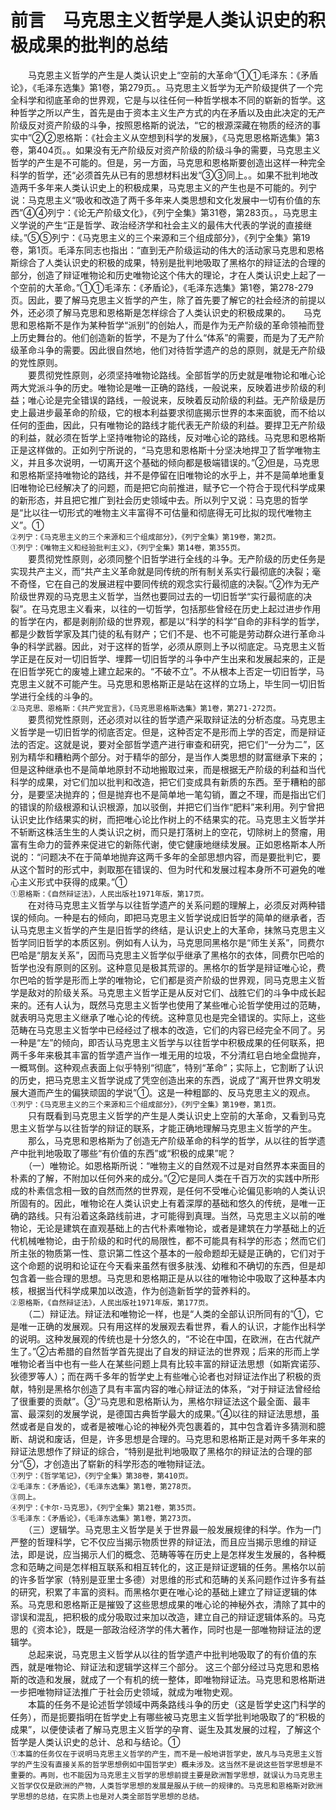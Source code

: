 # 前言　马克思主义哲学是人类认识史的积极成果的批判的总结

　　马克恩主义哲学的产生是人类认识史上“空前的大革命”①①毛泽东：《矛盾论》，《毛泽东选集》第1卷，第279页。。马克思主义哲学为无产阶级提供了一个完全科学和彻底革命的世界观，它是与以往任何一种哲学根本不同的崭新的哲学。这种哲学之所以产生，首先是由于资本主义生产方式的内在矛盾以及由此决定的无产阶级反对资产阶级的斗争，按照恩格斯的说法，“它的根源深藏在物质的经济的事实中”②②恩格斯：《社会主义从空想到科学的发展》，《马克思恩格斯选集》第3卷，第404页。。如果没有无产阶级反对资产阶级的阶级斗争的需要，马克思主义哲学的产生是不可能的。但是，另一方面，马克思和恩格斯要创造出这样一种完全科学的哲学，还“必须首先从已有的思想材料出发”③③同上。。如果不批判地改造两千多年来人类认识史上的积极成果，马克思主义的产生也是不可能的。列宁说：马克思主义“吸收和改造了两千多年来人类思想和文化发展中一切有价值的东西”④④列宁：《论无产阶级文化》，《列宁全集》第31卷，第283页。，马克思主义学说的产生“正是哲学、政治经济学和社会主义的最伟大代表的学说的直接继续。”⑤⑤列宁：《马克思主义的三个来源和三个组成部分》，《列宁全集》第19卷，第1页。毛泽东同志也指出：“直到无产阶级运动的伟大的活动家马克思和恩格斯综合了人类认识史的积极的成果，特别是批判地吸取了黑格尔的辩证法的合理的部分，创造了辩证唯物论和历史唯物论这个伟大的理论，才在人类认识史上起了一个空前的大革命。”①①毛泽东：《矛盾论》，《毛泽东选集》第1卷，第278-279页。因此，要了解马克思主义哲学的产生，除了首先要了解它的社会经济的前提以外，还必须了解马克思和恩格斯是怎样综合了人类认识史的积极成果的。　　马克思和恩格斯不是作为某种哲学“派别”的创始人，而是作为无产阶级的革命领袖而登上历史舞台的。他们创造新的哲学，不是为了什么“体系”的需要，而是为了无产阶级革命斗争的需要。因此很自然地，他们对待哲学遗产的总的原则，就是无产阶级的党性原则。\
　　要贯彻党性原则，必须坚持唯物论路线。全部哲学的历史就是唯物论和唯心论两大党派斗争的历史。唯物论是唯一正确的路线，一般说来，反映着进步阶级的利益；唯心论是完全错误的路线，一般说来，反映着反动阶级的利益。无产阶级是历史上最进步最革命的阶级，它的根本利益要求彻底揭示世界的本来面貌，而不给以任何的歪曲，因此，只有唯物论的路线才能代表无产阶级的利益。要捍卫无产阶级的利益，就必须在哲学上坚持唯物论的路线，反对唯心论的路线。马克思和恩格斯正是这样做的。正如列宁所说的，“马克思和恩格斯十分坚决地捍卫了哲学唯物主义，并且多次说明，一切离开这个基础的倾向都是极端错误的。”②但是，马克思和恩格斯坚持唯物论的路线，并不是停留在旧唯物论的水乎上，并不是简单地重复旧唯物论已经解决了的问题，而是把它向前推进，赋予它一个符合于现代科学成果的新形态，并且把它推广到社会历史领域中去。所以列宁又说：马克思的哲学是“比以往一切形式的唯物主义丰富得不可估量和彻底得无可比拟的现代唯物主义”。①\
`②列宁：《马克思主义的三个来源和三个组成部分》，《列宁全集》第19卷，第2页。`\
`①列宁：《唯物主义和经验批判主义》，《列宁全集》第14卷，第355页。`\
　　要贯彻党性原则，必须同整个旧哲学进行全线的斗争。无产阶级的历史任务是实现共产主义，而“共产主义革命就是同传统的所有制关系实行最彻底的决裂；毫不奇怪，它在自己的发展进程中要同传统的观念实行最彻底的决裂。”②作为无产阶级世界观的马克思主义哲学，当然也要同过去的一切旧哲学“实行最彻底的决裂”。在马克思主义看来，以往的一切哲学，包括那些曾经在历史上起过进步作用的哲学在内，都是剥削阶级的世界观，都是以“科学的科学”自命的非科学的哲学，都是少数哲学家及其门徒的私有财产；它们不是、也不可能是劳动群众进行革命斗争的科学武器。因此，对于这样的哲学，必须从原则上予以彻底定。马克思主义哲学正是在反对一切旧哲学、埋葬一切旧哲学的斗争中产生出来和发展起来的，正是在旧哲学死亡的废墟上建立起来的。“不破不立”。不从根本上否定一切旧哲学，马克思主义就不可能产生。马克思和恩格斯正是站在这样的立场上，毕生同一切旧哲学进行全线的斗争的。\
`②马克思、恩格斯：《共产党宜言》，《马克思恩格斯选集》第1卷，第271-272页。`\
　　要贯彻党性原则，还必须对以往的哲学遗产采取辩证法的分析态度。马克思主义哲学是一切旧哲学的彻底否定。但是，这种否定不是形而上学的否定，而是辩证法的否定。这就是说，要对全部哲学遗产进行审查和研究，把它们“一分为二”，区别为精华和糟粕两个部分。对于精华的部分，是当作人类思想的财富继承下来的；但是这种继承也不是简单地原封不动地搬取过来，而是根据无产阶级的利益和当代科学的成果，对它们加以批判和改造，把它们变成具有新质的东西。至于糟粕的部分，是要坚决抛弃的；但是抛弃也不是简单地一笔勾销，置之不理，而是指出它们的错误的阶级根源和认识根源，加以驳倒，并把它们当作“肥料”来利用。列宁曾把认识史比作结果实的树，而把唯心论比作树上的不结果实的花。马克思主义哲学并不斩断这株活生生的人类认识之树，而只是打落树上的空花，切除树上的赘瘤，用富有生命力的营养来促进它的新陈代谢，使它健康地继续发展。正如恩格斯本人所说的：“问题决不在于简单地抛弃这两千多年的全部思想内容，而是要批判它，要从这个暂时的形式中，剥取那在错误的、但为时代和发展过程本身所不可避免的唯心主义形式中获得的成果。”①\
`①恩格斯：《自然辩证法》，人民出版社1971年版，第17页。`\
　　在对待马克思主义哲学与以往哲学遗产的关系问题的理解上，必须反对两种错误的倾向。一种是右的倾向，即把马克思主义哲学说成旧哲学的简单的继承者，否认马克思主义哲学的产生是旧哲学的终结，是认识史上的大革命，抹煞马克思主义哲学同旧哲学的本质区别。例如有人认为，马克思同黑格尔是“师生关系”，同费尔巴哈是“朋友关系”，因而马克思主义哲学似乎继承了黑格尔的衣体，同费尔巴哈的哲学也没有原则的区别。这种意见是极其荒谬的。黑格尔的哲学是辩证唯心论，费尔巴哈的哲学是形而上学的唯物论，它们都是资产阶级的世界观，同马克思主义哲学是敌对的阶级关系。马克思主义哲学正是从反对它们、战胜它们的斗争中成长起来的。还有人认为，既然马克思主义哲学也使用了某些唯心论哲学使用过的范畴，就表明马克思主义继承了唯心论的传统。这种意见也是完全错误的。实际上，这些范畴在马克思主义哲学中已经经过了根本的改造，它们的内容已经完全不同了。另一种是“左”的倾向，即否认马克思主义哲学与以往哲学中积极成果的任何联系，把两千多年来极其丰富的哲学遗产当作一堆无用的垃圾，不分清红皂白地全盘抛弃，一概骂倒。这种观点表面上似乎特别“彻底”，特别“革命”；实际上，它割断了认识的历史，把马克思主义哲学说成了凭空创造出来的东西，说成了“离开世界文明发展大道而产生的偏狭顽固的学说”①。这是一种粗鄙的、反马克思主义的观点。\
`①列宁：《马克思主义的三个来源和三个组成部分》，《列宁全集》第19卷，第1页。`\
　　只有既看到马克思主义哲学的产生是人类认识史上空前的大革命，又看到马克思主义哲学与以往哲学的辩证的联系，才能正确地理解马克思主义哲学的产生。\
　　那么，马克思和恩格斯为了创造无产阶级革命的科学的哲学，从以往的哲学遗产中批判地吸取了哪些“有价值的东西”或“积极的成果”呢？\
　　（一）唯物论。如恩格斯所说：“唯物主义的自然观不过是对自然界本来面目的朴素的了解，不附加以任何外来的成分。”②它是同人类在千百万次的实践中所形成的朴素信念相一致的自然而然的世界观，是任何不受唯心论偏见影响的人类认识所固有的。因此，唯物论在人类认识史上有着深厚的基础和悠久的传统，是唯一正确的路线。只有沿着这条路线前进，才可能得到真理。当然，马克思主义以前的唯物论，无论是建筑在直观基础上的古代朴素唯物论，或者是建筑在力学基础上的近代机械唯物论，由于阶级的和时代的局限性，都不可能具有科学的形态；然而它们所主张的物质第一性、意识第二性这个基本的一般命题却无疑是正确的，它们对于这个命题的说明和论证在今天看来虽然有很多肤浅、幼稚和不确切的东西，但是却包含着一些合理的思想。马克思和恩格期正是从以往的唯物论中吸取了这种基本内核，根据当代科学成果加以改造，作为创造新哲学的营养料的。\
`②恩格斯，《自然辩证法》，人民出版社1971年版，第177页。`\
　　（二）辩证法。辩证法和唯物论一样，也是“人类的全部认识所同有的”①，它是唯一正确的发展观。只有用这样的发展观去看世界，看人的认识，才能作出科学的说明。这种发展观的传统也是十分悠久的，“不论在中国，在欧洲，在古代就产生了。”②古希腊的自然哲学首先提出了自发的辩证法的世界观；后来的形而上学唯物论者当中也有一些人在某些问题上具有比较丰富的辩证法思想（如斯宾诺莎、狄德罗等人）；而在两千多年的哲学史上有些唯心论者也对辩证法作出了积极的贡献，特别是黑格尔创造了具有丰富内容的唯心辩证法的体系，“对于辩证法曾经给了很重要的贡献”。③“马克思和恩格斯认为，黑格尔辩证法这个最全面、最丰富、最深刻的发展学说，是德国古典哲学最大的成果。”④以往的辩证法思想，虽然或者是自发的，或者是被唯心论的神秘外壳包裹着的，其中包含着许多猜测和臆断、胡说和废话，但是，许多思想是合理的。马克思和恩格斯正是对两千多年来的辩证法思想作了辩证的综合，“特别是批判地吸取了黑格尔的辩证法的合理的部分”⑤，才创造出了崭新的科学形态的唯物辩证法。\
`①列宁：《哲学笔记》，《列宁全集》第38卷，第410页。`\
`②毛泽东：《矛盾论》，《毛泽东选集》第1卷，第278页。`\
`③同上。`\
`④列宁：《卡尔·马克思》，《列宁全集》第21卷，第35页。`\
`⑤毛泽东：《矛盾论》，《毛泽东选集》第1卷，第273页。`\
　　（三）逻辑学。马克思主义哲学是关于世界最一般发展规律的科学。作为一门严整的哲理科学，它不仅应当揭示物质世界的辩证法，而且应当揭示思维的辩证法，即是说，应当揭示人们的概念、范畴等等在历史上是怎样发生发展的，各种概念和范畴之间是怎样相互联系和相互转化的，这正是辩证逻辑的任务。黑格尔以前的许多哲学家（特别是亚里士多德）对思维的形式和范畴的关系问题作过许多有益的研究，积累了丰富的资料。而黑格尔更在唯心论的基础上建立了辩证逻辑的体系。马克思和恩格斯正是摧毁了这些思想成果的唯心论的神秘外衣，清除了其中的谬误和混乱，把积极的成分吸取过来加以改造，建立自己的辩证逻辑体系的。马克思的《资本论》，既是一部政治经济学的伟大著作，同时也是一部唯物辩证法的逻辑学。\
　　总起来说，马克思主义哲学从以往的哲学遗产中批判地吸取了的有价值的东西，就是唯物论、辩证法和逻辑学这样三个部分。 这三个部分经过马克思和恩格斯的改造和发展，就成了一个有机的统一整体，即唯物辩证法。马克思和恩格斯进一步把唯物辩证法推广于社会历史领域，就成为唯物史观。\
　　本篇的任务不是论述哲学领域中两条路线斗争的历史（这是哲学史这门科学的任务），而是扼要指明在哲学史上有哪些被马克思主义哲学批判地吸取了的“积极的成果”，以便使读者了解马克思主义哲学的孕育、诞生及其发展的过程，了解这个哲学是人类认识史的总计、总和与结论。①\
`①本篇的任务仅在于说明马克思主义哲学的产生，而不是一般地讲哲学史，故凡与马克思主义哲学的产生没有直接关系的哲学思想例如中国哲学史）概未涉及。这当然不是说这些哲学思想是不重要的。再则，也不能因为马克思主义哲学的思想前提主要是欧洲暂学思想，就误认为马克思主义哲学仅仅是欧洲的产物，人类哲学思想的发展是服从于统一的规律的。马克思和恩格斯对欧洲学思想的总结，在实质上也是对人类全部哲学思想的总结。`
